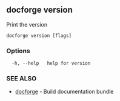 ## docforge version

Print the version

```
docforge version [flags]
```

### Options

```
  -h, --help   help for version
```

### SEE ALSO

* [docforge](docforge.md)	 - Build documentation bundle

